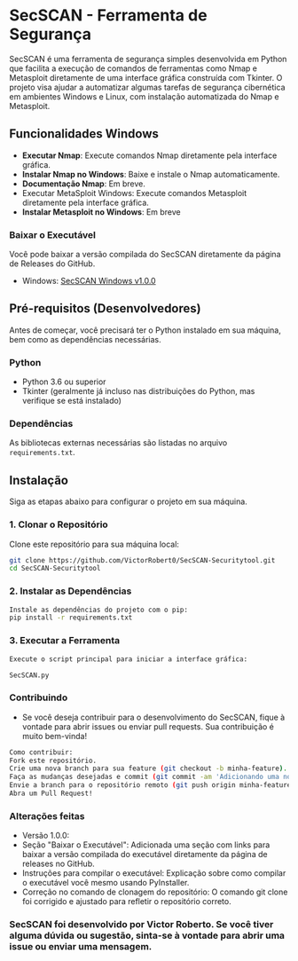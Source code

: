 # SecSCAN - Ferramenta de Segurança

SecSCAN é uma ferramenta de segurança simples desenvolvida em Python que facilita a execução de comandos de ferramentas como Nmap e Metasploit diretamente de uma interface gráfica construída com Tkinter. O projeto visa ajudar a automatizar algumas tarefas de segurança cibernética em ambientes Windows e Linux, com instalação automatizada do Nmap e Metasploit.

## Funcionalidades Windows

- **Executar Nmap**: Execute comandos Nmap diretamente pela interface gráfica.
- **Instalar Nmap no Windows**: Baixe e instale o Nmap automaticamente.
- **Documentação Nmap**: Em breve.
- Executar MetaSploit Windows: Execute comandos Metasploit diretamente pela interface gráfica.
- **Instalar Metasploit no Windows**: Em breve

### Baixar o Executável
Você pode baixar a versão compilada do SecSCAN diretamente da página de Releases do GitHub.

-  Windows:
[SecSCAN Windows v1.0.0](https://github.com/VictorRobert0/SecSCAN-Securitytool/releases/tag/Secscan-v1.0)


## Pré-requisitos (Desenvolvedores) 

Antes de começar, você precisará ter o Python instalado em sua máquina, bem como as dependências necessárias. 

### Python

- Python 3.6 ou superior
- Tkinter (geralmente já incluso nas distribuições do Python, mas verifique se está instalado)

### Dependências

As bibliotecas externas necessárias são listadas no arquivo `requirements.txt`.

## Instalação

Siga as etapas abaixo para configurar o projeto em sua máquina.

### 1. Clonar o Repositório

Clone este repositório para sua máquina local:

```bash
git clone https://github.com/VictorRobert0/SecSCAN-Securitytool.git
cd SecSCAN-Securitytool
````
### 2. Instalar as Dependências
``` bash
Instale as dependências do projeto com o pip:
pip install -r requirements.txt
``` 
### 3. Executar a Ferramenta
``` bash
Execute o script principal para iniciar a interface gráfica:

SecSCAN.py
``` 



### Contribuindo
- Se você deseja contribuir para o desenvolvimento do SecSCAN, fique à vontade para abrir issues ou enviar pull requests. Sua contribuição é muito bem-vinda!
``` bash
Como contribuir:
Fork este repositório.
Crie uma nova branch para sua feature (git checkout -b minha-feature).
Faça as mudanças desejadas e commit (git commit -am 'Adicionando uma nova feature').
Envie a branch para o repositório remoto (git push origin minha-feature).
Abra um Pull Request!
```


### Alterações feitas
- Versão 1.0.0:
- Seção "Baixar o Executável": Adicionada uma seção com links para baixar a versão compilada do executável diretamente da página de releases no GitHub.
- Instruções para compilar o executável: Explicação sobre como compilar o executável você mesmo usando PyInstaller.
- Correção no comando de clonagem do repositório: O comando git clone foi corrigido e ajustado para refletir o repositório correto.
### SecSCAN foi desenvolvido por Victor Roberto. Se você tiver alguma dúvida ou sugestão, sinta-se à vontade para abrir uma issue ou enviar uma mensagem.
